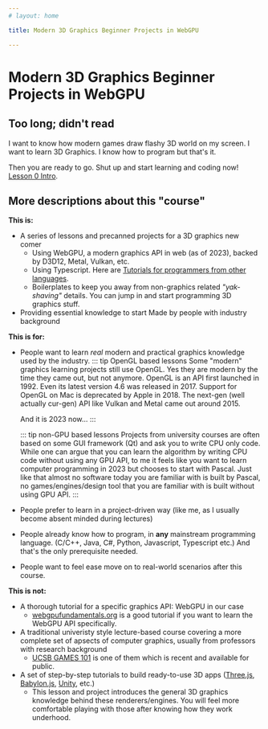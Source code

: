 ```yaml
---
# layout: home

title: Modern 3D Graphics Beginner Projects in WebGPU

---
```


# Modern 3D Graphics Beginner Projects in WebGPU

## Too long; didn't read

I want to know how modern games draw flashy 3D world on my screen. I want to learn 3D Graphics. I know how to program but that's it.

Then you are ready to go. Shut up and start learning and coding now! [Lesson 0 Intro](lessons/00-intro.md).

## More descriptions about this "course"

**This is:**
  - A series of lessons and precanned projects for a 3D graphics new comer
    - Using WebGPU, a modern graphics API in web (as of 2023), backed by D3D12, Metal, Vulkan, etc.
    - Using Typescript. Here are [Tutorials for programmers from other languages](https://www.typescriptlang.org/docs/handbook/typescript-from-scratch.html).
    - Boilerplates to keep you away from non-graphics related *"yak-shaving"* details. You can jump in and start programming 3D graphics stuff.
  - Providing essential knowledge to start Made by people with industry background

**This is for:**
  - People want to learn *real* modern and practical graphics knowledge used by the industry.
    ::: tip OpenGL based lessons
    Some "modern" graphics learning projects still use OpenGL. Yes they are modern by the time they came out, but not anymore. OpenGL is an API first launched in 1992. Even its latest version 4.6 was released in 2017. Support for OpenGL on Mac is deprecated by Apple in 2018. The next-gen (well actually cur-gen) API like Vulkan and Metal came out around 2015.

    And it is 2023 now...
    :::

    ::: tip non-GPU based lessons
    Projects from university courses are often based on some GUI framework (Qt) and ask you to write CPU only code. While one can argue that you can learn the algorithm by writing CPU code without using any GPU API, to me it feels like you want to learn computer programming in 2023 but chooses to start with Pascal. Just like that almost no software today you are familiar with is built by Pascal, no games/engines/design tool that you are familiar with is built without using GPU API.
    :::
  - People prefer to learn in a project-driven way (like me, as I usually become absent minded during lectures)
  - People already know how to program, in **any** mainstream programming language. (C/C++, Java, C#, Python, Javascript, Typescript etc.) And that's the only prerequisite needed.
  - People want to feel ease move on to real-world scenarios after this course.

**This is not:**
  - A thorough tutorial for a specific graphics API: WebGPU in our case
    - [webgpufundamentals.org](https://webgpufundamentals.org/) is a good tutorial if you want to learn the WebGPU API specifically.
  - A traditional univeristy style lecture-based course covering a more complete set of apsects of computer graphics, usually from professors with research background
    - [UCSB GAMES 101](https://sites.cs.ucsb.edu/~lingqi/teaching/games101.html) is one of them which is recent and available for public.
  - A set of step-by-step tutorials to build ready-to-use 3D apps ([Three.js](https://threejs.org/), [Babylon.js](https://www.babylonjs.com/), [Unity](https://unity.com/), etc.)
    - This lesson and project introduces the general 3D graphics knowledge behind these renderers/engines. You will feel more comfortable playing with those after knowing how they work underhood.
